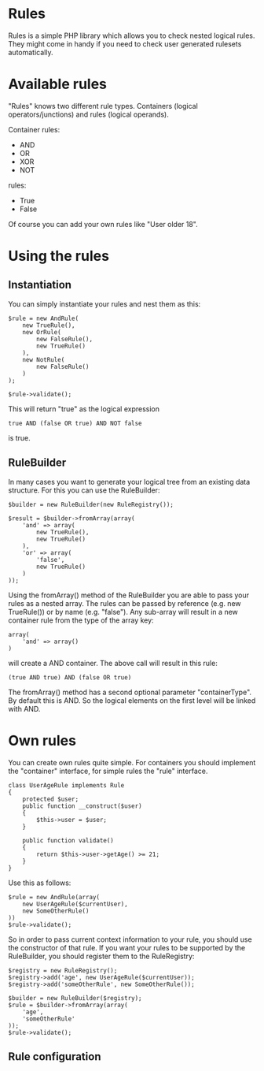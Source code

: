 # Rules
Rules is a simple PHP library which allows you to check nested logical rules. They might come in handy if you need to check user generated rulesets automatically.

# Available rules

"Rules" knows two different rule types. Containers (logical operators/junctions) and rules (logical operands).

Container rules:

 * AND
 * OR
 * XOR
 * NOT

rules:

 * True
 * False

Of course you can add your own rules like "User older 18".

# Using the rules

## Instantiation

You can simply instantiate your rules and nest them as this:

    $rule = new AndRule(
        new TrueRule(),
        new OrRule(
            new FalseRule(),
            new TrueRule()
        ),
        new NotRule(
            new FalseRule()
        )
    );

    $rule->validate();

This will return "true" as the logical expression

    true AND (false OR true) AND NOT false

is true.

## RuleBuilder

In many cases you want to generate your logical tree from an existing data structure. For this you can use the RuleBuilder:

    $builder = new RuleBuilder(new RuleRegistry());

    $result = $builder->fromArray(array(
        'and' => array(
            new TrueRule(),
            new TrueRule()
        ),
        'or' => array(
            'false',
            new TrueRule()
        )
    ));

Using the fromArray() method of the RuleBuilder you are able to pass your rules as a nested array. The rules can be passed by reference (e.g. new TrueRule()) or by name (e.g. "false"). Any sub-array will result in a new container rule from the type of the array key:

    array(
        'and' => array()
    )

will create a AND container. The above call will result in this rule:

    (true AND true) AND (false OR true)

The fromArray() method has a second optional parameter "containerType". By default this is AND. So the logical elements on the first level will be linked with AND.

# Own rules

You can create own rules quite simple. For containers you should implement the "container" interface, for simple rules the "rule" interface.

    class UserAgeRule implements Rule
    {
        protected $user;
        public function __construct($user)
        {
            $this->user = $user;
        }

        public function validate()
        {
            return $this->user->getAge() >= 21;
        }
    }


Use this as follows:

    $rule = new AndRule(array(
        new UserAgeRule($currentUser),
        new SomeOtherRule()
    ))
    $rule->validate();

So in order to pass current context information to your rule, you should use the constructor of that rule. If you want your rules to be supported by the RuleBuilder, you should register them to the RuleRegistry:

    $registry = new RuleRegistry();
    $registry->add('age', new UserAgeRule($currentUser));
    $registry->add('someOtherRule', new SomeOtherRule());

    $builder = new RuleBuilder($registry);
    $rule = $builder->fromArray(array(
        'age',
        'someOtherRule'
    ));
    $rule->validate();

## Rule configuration


